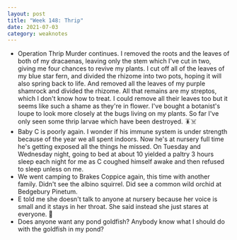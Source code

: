 ```yaml
---
layout: post
title: "Week 148: Thrip"
date: 2021-07-03
category: weaknotes
---
```

* Operation Thrip Murder continues. I removed the roots and the leaves of both of my dracaenas, leaving only the stem which I've cut in two, giving me four chances to revive my plants. I cut off all of the leaves of my blue star fern, and divided the rhizome into two pots, hoping it will also spring back to life. And removed all the leaves of my purple shamrock and divided the rhizome. All that remains are my streptos, which I don't know how to treat. I could remove all their leaves too but it seems like such a shame as they're in flower. I've bought a botanist's loupe to look more closely at the bugs living on my plants. So far I've only seen some thrip larvae which have been destroyed. 🪳☠️
* Baby C is poorly again. I wonder if his immune system is under strength because of the year we all spent indoors. Now he's at nursery full time he's getting exposed all the things he missed. On Tuesday and Wednesday night, going to bed at about 10 yielded a paltry 3 hours sleep each night for me as C coughed himself awake and then refused to sleep unless on me.
* We went camping to Brakes Coppice again, this time with another family. Didn't see the albino squirrel. Did see a common wild orchid at Bedgebury Pinetum.
* E told me she doesn't talk to anyone at nursery because her voice is small and it stays in her throat. She said instead she just stares at everyone. 🥺
* Does anyone want any pond goldfish? Anybody know what I should do with the goldfish in my pond?
